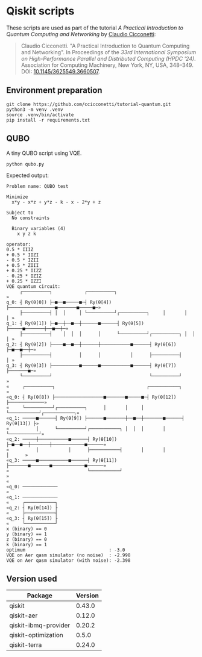 # Qiskit scripts

These scripts are used as part of the tutorial _A Practical Introduction to Quantum Computing and Networking_ by [Claudio Cicconetti](https://ccicconetti.github.io/):

> Claudio Cicconetti. "A Practical Introduction to Quantum Computing and Networking". In Proceedings of the _33rd International Symposium on High-Performance Parallel and Distributed Computing (HPDC '24)_. Association for Computing Machinery, New York, NY, USA, 348–349. DOI: [10.1145/3625549.3660507](https://doi.org/10.1145/3625549.3660507).

## Environment preparation

```
git clone https://github.com/ccicconetti/tutorial-quantum.git
python3 -m venv .venv
source .venv/bin/activate
pip install -r requirements.txt
```

## QUBO

A tiny QUBO script using VQE.

```
python qubo.py
```

Expected output:

```
Problem name: QUBO test

Minimize
  x*y - x*z + y*z - k - x - 2*y + z

Subject to
  No constraints

  Binary variables (4)
    x y z k

operator:
0.5 * IIIZ
+ 0.5 * IIZI
- 0.5 * IZII
+ 0.5 * ZIII
+ 0.25 * IIZZ
- 0.25 * IZIZ
+ 0.25 * IZZI
VQE quantum circuit:
     ┌──────────┐            ┌──────────┐                                 »
q_0: ┤ Ry(θ[0]) ├─■──■─────■─┤ Ry(θ[4]) ├─────────────────■───────■─────■─»
     ├──────────┤ │  │     │ └──────────┘┌──────────┐     │       │     │ »
q_1: ┤ Ry(θ[1]) ├─■──┼──■──┼──────■──────┤ Ry(θ[5]) ├─────■───────┼──■──┼─»
     ├──────────┤    │  │  │      │      └──────────┘┌──────────┐ │  │  │ »
q_2: ┤ Ry(θ[2]) ├────■──■──┼──────┼───────────■──────┤ Ry(θ[6]) ├─■──■──┼─»
     ├──────────┤          │      │           │      ├──────────┤       │ »
q_3: ┤ Ry(θ[3]) ├──────────■──────■───────────■──────┤ Ry(θ[7]) ├───────■─»
     └──────────┘                                    └──────────┘         »
«     ┌──────────┐                                  ┌───────────┐             »
«q_0: ┤ Ry(θ[8]) ├──────────────────■───────■─────■─┤ Ry(θ[12]) ├─────────────»
«     └──────────┘┌──────────┐      │       │     │ └───────────┘┌───────────┐»
«q_1: ─────■──────┤ Ry(θ[9]) ├──────■───────┼──■──┼───────■──────┤ Ry(θ[13]) ├»
«          │      └──────────┘┌───────────┐ │  │  │       │      └───────────┘»
«q_2: ─────┼───────────■──────┤ Ry(θ[10]) ├─■──■──┼───────┼────────────■──────»
«          │           │      ├───────────┤       │       │            │      »
«q_3: ─────■───────────■──────┤ Ry(θ[11]) ├───────■───────■────────────■──────»
«                             └───────────┘                                   »
«                  
«q_0: ─────────────
«                  
«q_1: ─────────────
«     ┌───────────┐
«q_2: ┤ Ry(θ[14]) ├
«     ├───────────┤
«q_3: ┤ Ry(θ[15]) ├
«     └───────────┘
x (binary) == 0
y (binary) == 1
z (binary) == 0
k (binary) == 1
optimum                               : -3.0
VQE on Aer qasm simulator (no noise)  : -2.998
VQE on Aer qasm simulator (with noise): -2.398
```

## Version used

| Package              | Version |
| -------------------- | ------- |
| qiskit               | 0.43.0  |
| qiskit-aer           | 0.12.0  |
| qiskit-ibmq-provider | 0.20.2  |
| qiskit-optimization  | 0.5.0   |
| qiskit-terra         | 0.24.0  |
